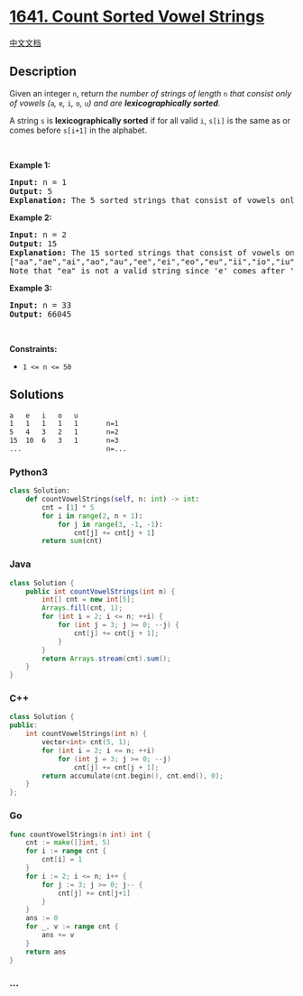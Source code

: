 # [1641. Count Sorted Vowel Strings](https://leetcode.com/problems/count-sorted-vowel-strings)

[中文文档](/solution/1600-1699/1641.Count%20Sorted%20Vowel%20Strings/README.md)

## Description

<p>Given an integer <code>n</code>, return <em>the number of strings of length </em><code>n</code><em> that consist only of vowels (</em><code>a</code><em>, </em><code>e</code><em>, </em><code>i</code><em>, </em><code>o</code><em>, </em><code>u</code><em>) and are <strong>lexicographically sorted</strong>.</em></p>

<p>A string <code>s</code> is <strong>lexicographically sorted</strong> if for all valid <code>i</code>, <code>s[i]</code> is the same as or comes before <code>s[i+1]</code> in the alphabet.</p>

<p>&nbsp;</p>
<p><strong class="example">Example 1:</strong></p>

<pre>
<strong>Input:</strong> n = 1
<strong>Output:</strong> 5
<strong>Explanation:</strong> The 5 sorted strings that consist of vowels only are <code>[&quot;a&quot;,&quot;e&quot;,&quot;i&quot;,&quot;o&quot;,&quot;u&quot;].</code>
</pre>

<p><strong class="example">Example 2:</strong></p>

<pre>
<strong>Input:</strong> n = 2
<strong>Output:</strong> 15
<strong>Explanation:</strong> The 15 sorted strings that consist of vowels only are
[&quot;aa&quot;,&quot;ae&quot;,&quot;ai&quot;,&quot;ao&quot;,&quot;au&quot;,&quot;ee&quot;,&quot;ei&quot;,&quot;eo&quot;,&quot;eu&quot;,&quot;ii&quot;,&quot;io&quot;,&quot;iu&quot;,&quot;oo&quot;,&quot;ou&quot;,&quot;uu&quot;].
Note that &quot;ea&quot; is not a valid string since &#39;e&#39; comes after &#39;a&#39; in the alphabet.
</pre>

<p><strong class="example">Example 3:</strong></p>

<pre>
<strong>Input:</strong> n = 33
<strong>Output:</strong> 66045
</pre>

<p>&nbsp;</p>
<p><strong>Constraints:</strong></p>

<ul>
	<li><code>1 &lt;= n &lt;= 50</code>&nbsp;</li>
</ul>

## Solutions

```bash
a	e	i	o 	u
1	1	1	1	1		n=1
5	4	3	2	1		n=2
15	10	6	3	1		n=3
...						n=...
```

<!-- tabs:start -->

### **Python3**

```python
class Solution:
    def countVowelStrings(self, n: int) -> int:
        cnt = [1] * 5
        for i in range(2, n + 1):
            for j in range(3, -1, -1):
                cnt[j] += cnt[j + 1]
        return sum(cnt)
```

### **Java**

```java
class Solution {
    public int countVowelStrings(int n) {
        int[] cnt = new int[5];
        Arrays.fill(cnt, 1);
        for (int i = 2; i <= n; ++i) {
            for (int j = 3; j >= 0; --j) {
                cnt[j] += cnt[j + 1];
            }
        }
        return Arrays.stream(cnt).sum();
    }
}
```

### **C++**

```cpp
class Solution {
public:
    int countVowelStrings(int n) {
        vector<int> cnt(5, 1);
        for (int i = 2; i <= n; ++i)
            for (int j = 3; j >= 0; --j)
                cnt[j] += cnt[j + 1];
        return accumulate(cnt.begin(), cnt.end(), 0);
    }
};
```

### **Go**

```go
func countVowelStrings(n int) int {
	cnt := make([]int, 5)
	for i := range cnt {
		cnt[i] = 1
	}
	for i := 2; i <= n; i++ {
		for j := 3; j >= 0; j-- {
			cnt[j] += cnt[j+1]
		}
	}
	ans := 0
	for _, v := range cnt {
		ans += v
	}
	return ans
}
```

### **...**

```

```

<!-- tabs:end -->
